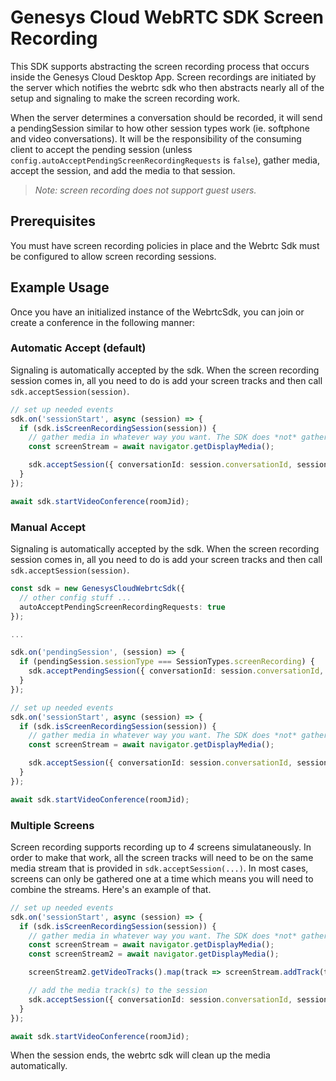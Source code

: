 # Genesys Cloud WebRTC SDK Screen Recording

This SDK supports abstracting the screen recording process that occurs inside the Genesys Cloud Desktop App. Screen 
recordings are initiated by the server which notifies the webrtc sdk who then abstracts nearly all of the setup and
signaling to make the screen recording work.

When the server determines a conversation should be recorded, it will send a pendingSession similar to how other session
types work (ie. softphone and video conversations). It will be the responsibility of the consuming client to accept the 
pending session (unless `config.autoAcceptPendingScreenRecordingRequests` is `false`), gather media, accept the 
session, and add the media to that session.

> *Note: screen recording does not support guest users.*

## Prerequisites

You must have screen recording policies in place and the Webrtc Sdk must be configured to allow screen recording sessions.

## Example Usage
Once you have an initialized instance of the WebrtcSdk, you can join or create a conference in the following manner:

### Automatic Accept (default)
Signaling is automatically accepted by the sdk. When the screen recording session comes in, all you need to do is add
your screen tracks and then call `sdk.acceptSession(session)`.

``` ts
// set up needed events
sdk.on('sessionStart', async (session) => {
  if (sdk.isScreenRecordingSession(session)) {
    // gather media in whatever way you want. The SDK does *not* gather screen media for you
    const screenStream = await navigator.getDisplayMedia();

    sdk.acceptSession({ conversationId: session.conversationId, sessionType: session.sessionType, mediaStream: screenStream });
  }
});

await sdk.startVideoConference(roomJid);
```

### Manual Accept
Signaling is automatically accepted by the sdk. When the screen recording session comes in, all you need to do is add
your screen tracks and then call `sdk.acceptSession(session)`.

``` ts
const sdk = new GenesysCloudWebrtcSdk({
  // other config stuff ...
  autoAcceptPendingScreenRecordingRequests: true
});

...

sdk.on('pendingSession', (session) => {
  if (pendingSession.sessionType === SessionTypes.screenRecording) {
    sdk.acceptPendingSession({ conversationId: session.conversationId, sessionType: session.sessionType });
  }
});

// set up needed events
sdk.on('sessionStart', async (session) => {
  if (sdk.isScreenRecordingSession(session)) {
    // gather media in whatever way you want. The SDK does *not* gather screen media for you
    const screenStream = await navigator.getDisplayMedia();

    sdk.acceptSession({ conversationId: session.conversationId, sessionType: session.sessionType, mediaStream: screenStream });
  }
});

await sdk.startVideoConference(roomJid);
```

### Multiple Screens
Screen recording supports recording up to *4* screens simulataneously. In order to make that work, all the screen tracks will need to be
on the same media stream that is provided in `sdk.acceptSession(...)`. In most cases, screens can only be gathered one at a time
which means you will need to combine the streams. Here's an example of that.

``` ts
// set up needed events
sdk.on('sessionStart', async (session) => {
  if (sdk.isScreenRecordingSession(session)) {
    // gather media in whatever way you want. The SDK does *not* gather screen media for you
    const screenStream = await navigator.getDisplayMedia();
    const screenStream2 = await navigator.getDisplayMedia();

    screenStream2.getVideoTracks().map(track => screenStream.addTrack(track));

    // add the media track(s) to the session
    sdk.acceptSession({ conversationId: session.conversationId, sessionType: session.sessionType, mediaStream: screenStream });
  }
});

await sdk.startVideoConference(roomJid);
```

When the session ends, the webrtc sdk will clean up the media automatically.
